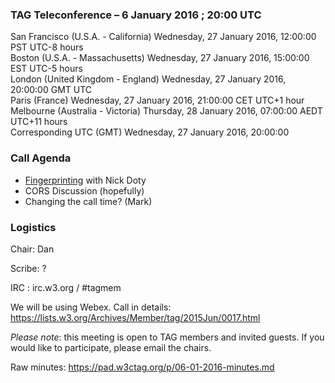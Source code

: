 ### TAG Teleconference – 6 January 2016 ; 20:00 UTC

San Francisco (U.S.A. - California)	Wednesday, 27 January 2016, 12:00:00	PST	UTC-8 hours  
Boston (U.S.A. - Massachusetts)	Wednesday, 27 January 2016, 15:00:00	EST	UTC-5 hours  
London (United Kingdom - England)	Wednesday, 27 January 2016, 20:00:00	GMT	UTC  
Paris (France)	Wednesday, 27 January 2016, 21:00:00	CET	UTC+1 hour  
Melbourne (Australia - Victoria)	Thursday, 28 January 2016, 07:00:00	AEDT	UTC+11 hours  
Corresponding UTC (GMT)	Wednesday, 27 January 2016, 20:00:00	 

### Call Agenda
* [Fingerprinting](https://github.com/w3ctag/spec-reviews/issues/38) with Nick Doty
* CORS Discussion (hopefully)
* Changing the call time? (Mark)

### Logistics

Chair: Dan

Scribe: ?

IRC : irc.w3.org / #tagmem

We will be using Webex. Call in details: https://lists.w3.org/Archives/Member/tag/2015Jun/0017.html

*Please note*: this meeting is open to TAG members and invited guests. If you would like to participate, please email the chairs.

Raw minutes: https://pad.w3ctag.org/p/06-01-2016-minutes.md
